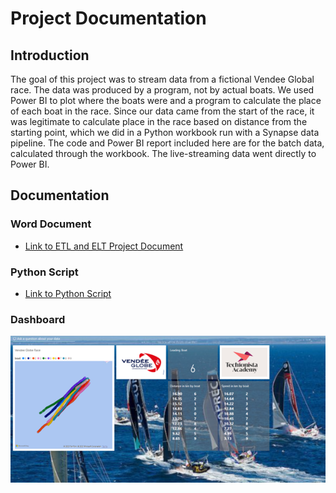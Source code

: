 # Project Documentation

## Introduction
The goal of this project was to stream data from a fictional Vendee Global race. The data was produced by a program, not by actual boats. We used Power BI to plot where the boats were and a program to calculate the place of each boat in the race. Since our data came from the start of the race, it was legitimate to calculate place in the race based on distance from the starting point, which we did in a Python workbook run with a Synapse data pipeline.
The code and Power BI report included here are for the batch data, calculated through the workbook. The live-streaming data went directly to Power BI.

## Documentation

### Word Document
- [Link to ETL and ELT Project Document](/Steps%20for%20the%20ETL%20and%20ELT%20Project.pdf)

### Python Script
- [Link to Python Script](/finalbatchoutput.py)

### Dashboard 
<img src="/PowerBI%20Dashboard%20for%20ETL%20and%20ELT%20Project.png" alt="Dashboard Screenshot" width="900"/>

